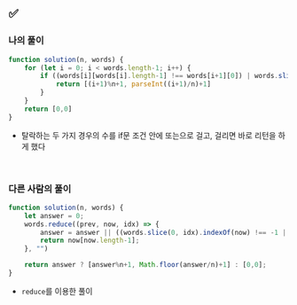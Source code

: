## ✅

### 나의 풀이
```javascript
function solution(n, words) {
    for (let i = 0; i < words.length-1; i++) {
        if ((words[i][words[i].length-1] !== words[i+1][0]) | words.slice(0,i+1).includes(words[i+1])) {
            return [(i+1)%n+1, parseInt((i+1)/n)+1]
        }  
    }
    return [0,0]
}
```
- 탈락하는 두 가지 경우의 수를 if문 조건 안에 또는으로 걸고, 걸리면 바로 리턴을 하게 했다
<br>

### 다른 사람의 풀이
```javascript
function solution(n, words) {
    let answer = 0;
    words.reduce((prev, now, idx) => {
        answer = answer || ((words.slice(0, idx).indexOf(now) !== -1 || prev !== now[0]) ? idx : answer);
        return now[now.length-1];
    }, "")

    return answer ? [answer%n+1, Math.floor(answer/n)+1] : [0,0];
}
```
-  `reduce`를 이용한 풀이